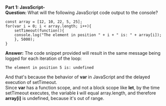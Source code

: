 **Part 1: JavaScript-**  
**Question:** What will the following JavaScript code output to the console?

    const array = [12, 10, 22, 5, 25];
    for(var i = 0; i < array.length; i++){
        setTimeout(function(){
        console.log("The element in position " + i + " is: " + array[i]);
        }, 5000);
    }

**Answer:** The code snippet provided will result in the same message being logged for each iteration of the loop: 

    The element in position 5 is: undefined

And that's because the behavior of **var** in JavaScript and the delayed execution of setTimeout.  
Since **var** has a function scope, and not a block scope like **let**, by the time setTimeout executes, the variable **i** will equal array.length, and therefore **array[i]** is undefined, because it's out of range.
